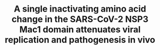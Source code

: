 ---
title: "A single inactivating amino acid change in the SARS-CoV-2 NSP3 Mac1 domain attenuates viral replication and pathogenesis in vivo"
authors: "Taha TY&#42;, Suryawanshi RK&#42;, Chen IP&#42;, **Correy GJ&#42;**, O'Leary PC, Jogalekar MP, McCavitt-Malvido M, Diolaiti M, Kimmerly GR, Tsou CL, Martinez-Sobrido L, Krogan NJ, Ashworth A, **Fraser JS**, Ott M"
journal: PLoS Pathogens
pub_date: "2023-08-31" #Date of journal publication, NOT BIORXIV UPLOAD
image: "/static/img/pub/2023_taha.png"
pmid: 37651466
pmcid: "PMC10499221"
biorxiv:
biorxiv_version: "2023.04.18.537104v1"
pdf: "http://cdn.fraserlab.com/publications/2023_taha.pdf"
pdbs:
  - "8SH6"
  - "8SH8"
links:
  - name: "Celebratory tweetstorm from James Fraser"
    url: "https://twitter.com/fraser_lab/status/1648477561666801664"
  - name: "Ott lab @ Gladstone"
    url: "https://ottlab.gladstone.org"
  - name: "Alan Ashworth @ UCSF"
    url: "https://profiles.ucsf.edu/alan.ashworth"
---